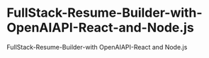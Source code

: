 # FullStack-Resume-Builder-with-OpenAIAPI-React-and-Node.js
FullStack-Resume-Builder-with OpenAIAPI-React and Node.js
